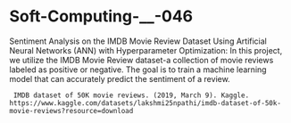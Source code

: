 # Soft-Computing-__-046
Sentiment Analysis on the IMDB Movie Review Dataset Using Artificial Neural Networks (ANN) with Hyperparameter Optimization:
     In this project, we utilize the IMDB Movie Review dataset-a collection of movie reviews labeled as positive or negative. The goal is to train a machine learning model that can accurately predict the sentiment of a review.

     IMDB dataset of 50K movie reviews. (2019, March 9). Kaggle. https://www.kaggle.com/datasets/lakshmi25npathi/imdb-dataset-of-50k-movie-reviews?resource=download
